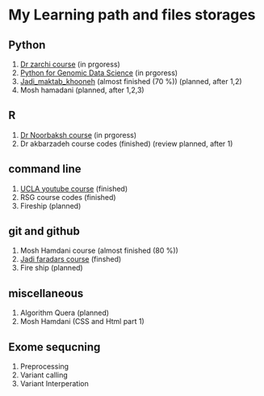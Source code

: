 # My Learning path and files storages
## Python
1. [Dr zarchi course](https://www.learn-python.ir/) (in prgoress)
2. [Python for Genomic Data Science](https://www.coursera.org/learn/python-genomics?specialization=genomic-data-science) (in prgoress)
3. [Jadi_maktab_khooneh](https://maktabkhooneh.org/course/%D8%A2%D9%85%D9%88%D8%B2%D8%B4-%D8%A8%D8%B1%D9%86%D8%A7%D9%85%D9%87-%D9%86%D9%88%DB%8C%D8%B3%DB%8C-%D8%A8%D8%A7-%D9%BE%D8%A7%DB%8C%D8%AA%D9%88%D9%86-%D9%85%D9%82%D8%AF%D9%85%D8%A7%D8%AA%DB%8C-mk346/) (almost finished (70 %)) (planned, after 1,2)
4. Mosh hamadani (planned, after 1,2,3)
## R
1. [Dr Noorbaksh course](https://www.aparat.com/v/e914624?playlist=970317) (in prgoress)
2. Dr akbarzadeh course codes (finished) (review planned, after 1)
## command line
1. [UCLA youtube course]() (finished)
2. RSG course codes (finished)
3. Fireship (planned)
## git and github 
1. Mosh Hamdani course (almost finished (80 %))
2. [Jadi faradars course](https://faradars.org/courses/fvgit9609-git-github-gitlab) (finshed)
3. Fire ship (planned)
## miscellaneous
1. Algorithm Quera (planned)
2. Mosh Hamdani (CSS and Html part 1)
## Exome sequcning
1. Preprocessing
2. Variant calling 
3. Variant Interperation
##
